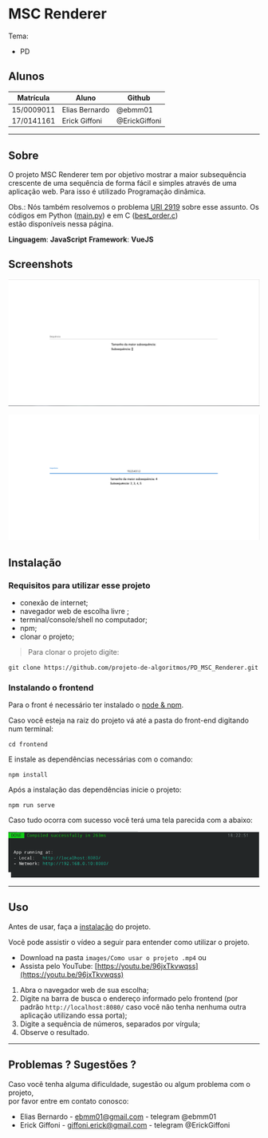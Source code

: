 # MSC Renderer

Tema:
 - PD

## Alunos
|Matrícula | Aluno | Github |
| -- | -- | -- |
| 15/0009011 |  Elias Bernardo | @ebmm01 |
| 17/0141161 |  Erick Giffoni | @ErickGiffoni |

<hr>

## Sobre 
O projeto MSC Renderer tem por objetivo mostrar a maior subsequência crescente de uma sequência de forma fácil e simples através de uma aplicação web. Para isso é utilizado Programação dinâmica.

Obs.: Nós também resolvemos o problema [URI 2919](https://www.urionlinejudge.com.br/judge/en/problems/view/2919) sobre esse assunto. Os códigos em Python ([main.py](https://github.com/projeto-de-algoritmos/PD_MSC_Renderer/blob/master/main.py)) e em C ([best_order.c](https://github.com/projeto-de-algoritmos/PD_MSC_Renderer/blob/master/best_order.c))<br>
estão disponíveis nessa página.

**Linguagem**: **JavaScript**
**Framework**: **VueJS**

## Screenshots

![](images/1.png)

![](images/2.png)


## Instalação 

### Requisitos para utilizar esse projeto

- conexão de internet;<br>
- navegador web de escolha livre ;<br>
- terminal/console/shell no computador;<br>
- npm;<br>
- clonar o projeto;

> Para clonar o projeto digite:

    git clone https://github.com/projeto-de-algoritmos/PD_MSC_Renderer.git


### Instalando o frontend

Para o front é necessário ter instalado o [node & npm](https://nodejs.org/en/).

Caso você esteja na raiz do projeto vá até a pasta do front-end digitando num terminal:

    cd frontend

E instale as dependências necessárias com o comando:

    npm install

Após a instalação das dependências inicie o projeto:

    npm run serve

Caso tudo ocorra com sucesso você terá uma tela parecida com a abaixo:

![](images/front_tuto.png)

<hr>

## Uso

Antes de usar, faça a [instalação](#Instalação) do projeto.

Você pode assistir o vídeo a seguir para entender como utilizar
o projeto.

- Download na pasta `images/Como usar o projeto .mp4` ou
- Assista pelo YouTube: [https://youtu.be/96jxTkvwqss](https://youtu.be/96jxTkvwqss)

1. Abra o navegador web de sua escolha;<br>
2. Digite na barra de busca o endereço informado pelo frontend (por padrão `http://localhost:8080/` caso você não tenha nenhuma outra aplicação utilizando essa porta);
3. Digite a sequência de números, separados por vírgula;
4. Observe o resultado.

<hr>

## Problemas ? Sugestões ?

Caso você tenha alguma dificuldade, sugestão ou algum problema com o projeto,<br>
por favor entre em contato conosco:

- Elias Bernardo - ebmm01@gmail.com - telegram @ebmm01
- Erick Giffoni - giffoni.erick@gmail.com - telegram @ErickGiffoni<br>

